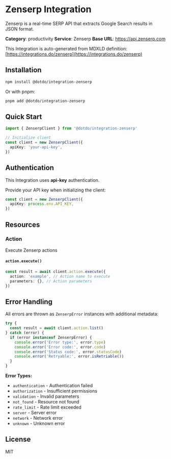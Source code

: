 # Zenserp Integration

Zenserp is a real-time SERP API that extracts Google Search results in JSON format.

**Category**: productivity
**Service**: Zenserp
**Base URL**: https://api.zenserp.com

This Integration is auto-generated from MDXLD definition: [https://integrations.do/zenserp](https://integrations.do/zenserp)

## Installation

```bash
npm install @dotdo/integration-zenserp
```

Or with pnpm:

```bash
pnpm add @dotdo/integration-zenserp
```

## Quick Start

```typescript
import { ZenserpClient } from '@dotdo/integration-zenserp'

// Initialize client
const client = new ZenserpClient({
  apiKey: 'your-api-key',
})
```

## Authentication

This Integration uses **api-key** authentication.

Provide your API key when initializing the client:

```typescript
const client = new ZenserpClient({
  apiKey: process.env.API_KEY,
})
```

## Resources

### Action

Execute Zenserp actions

#### `action.execute()`

```typescript
const result = await client.action.execute({
  action: 'example', // Action name to execute
  parameters: {}, // Action parameters
})
```

## Error Handling

All errors are thrown as `ZenserpError` instances with additional metadata:

```typescript
try {
  const result = await client.action.list()
} catch (error) {
  if (error instanceof ZenserpError) {
    console.error('Error type:', error.type)
    console.error('Error code:', error.code)
    console.error('Status code:', error.statusCode)
    console.error('Retryable:', error.isRetriable())
  }
}
```

**Error Types:**

- `authentication` - Authentication failed
- `authorization` - Insufficient permissions
- `validation` - Invalid parameters
- `not_found` - Resource not found
- `rate_limit` - Rate limit exceeded
- `server` - Server error
- `network` - Network error
- `unknown` - Unknown error

## License

MIT

